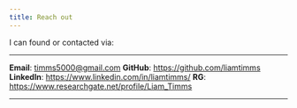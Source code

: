 ```yaml
---
title: Reach out
---
```


I can found or contacted via:

-----------     ------
**Email**:      <timms5000@gmail.com>
**GitHub**:     <https://github.com/liamtimms>
**LinkedIn**:   <https://www.linkedin.com/in/liamtimms/>
**RG**:         <https://www.researchgate.net/profile/Liam_Timms>
-----------     ------
